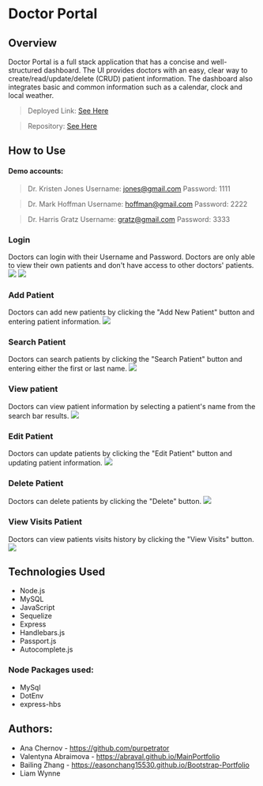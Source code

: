 # Doctor Portal

## Overview

Doctor Portal is a full stack application that has a concise and well-structured dashboard. The UI provides doctors with an easy, clear way to create/read/update/delete (CRUD) patient information. The dashboard also integrates basic and common information such as a calendar, clock and local weather.
 
> Deployed Link: [See Here](https://doc-portal.herokuapp.com/)

> Repository: [See Here](https://github.com/purpetrator/Project2)

## How to Use

#### Demo accounts:
> Dr. Kristen Jones
> Username: jones@gmail.com
> Password: 1111

> Dr. Mark Hoffman
> Username: hoffman@gmail.com
> Password: 2222

> Dr. Harris Gratz
> Username: gratz@gmail.com
> Password: 3333

### Login
Doctors can login with their Username and Password. Doctors are only able to view their own patients and don't have access to other doctors' patients.
![](public/images/login.png)
![](public/images/dashboard.png)

### Add Patient
Doctors can add new patients by clicking the "Add New Patient" button and entering patient information.
![](public/images/add.png)

### Search Patient
Doctors can search patients by clicking the "Search Patient" button and entering either the first or last name.
![](public/images/search.png)

### View patient
Doctors can view patient information by selecting a patient's name from the search bar results.
![](public/images/info.png)

### Edit Patient
Doctors can update patients by clicking the "Edit Patient" button and updating patient information.
![](public/images/edit.png)

### Delete Patient
Doctors can delete patients by clicking the "Delete" button.
![](public/images/delete.png)

### View Visits Patient
Doctors can view patients visits history by clicking the "View Visits" button.
![](public/images/visits.png)

## Technologies Used

- Node.js
- MySQL
- JavaScript
- Sequelize
- Express
- Handlebars.js
- Passport.js
- Autocomplete.js

### Node Packages used:

- MySql
- DotEnv
- express-hbs

## Authors:

- Ana Chernov - https://github.com/purpetrator
- Valentyna Abraimova - https://abraval.github.io/MainPortfolio
- Bailing Zhang - https://easonchang15530.github.io/Bootstrap-Portfolio
- Liam Wynne
